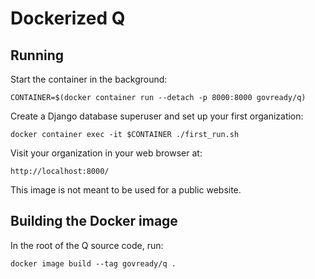 # Dockerized Q

## Running

Start the container in the background:

	CONTAINER=$(docker container run --detach -p 8000:8000 govready/q)

Create a Django database superuser and set up your first organization:

	docker container exec -it $CONTAINER ./first_run.sh

Visit your organization in your web browser at:

	http://localhost:8000/

This image is not meant to be used for a public website.

## Building the Docker image

In the root of the Q source code, run:

	docker image build --tag govready/q .
	